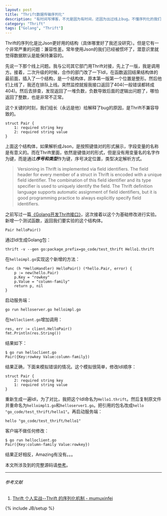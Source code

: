 ```yaml
---
layout: post
title: "Thrift数据传输序列化"
description: "有时间写博客，不光是因为有时间，还因为出过线上bug。不懂序列化的我们，必须记录一下。"
category: "Thrift"
tags: ["Golang", "Thrift"]
---
```

 
Thrift的序列化是比Json更好用的结构（具体哪里好了我还没研究）。但是它有一个非常严重的问题：兼容性差。常年使用Json的我们已经被惯坏了，潜意识里就觉得数据默认是能保持兼容的。

先说一下那个线上问题。我与公司其它部门用Thrift对接，先上了一版，我是调用方。接着，二次升级的时候，合作的部门改了一下Idl，在函数返回结果结构体的最前面，插入了一个结构，是一个结构体，原本第一版第一个位置是整形。然后他们上线了，我还在排队上线。突然监控就报我接口返回了404(一般错误都转成404)。然后去排查，发现返回了一堆负数，负数导致后面的逻辑出问题了，哪怕返回了整数，也是非常不正常。

这个关键的时刻，我们组长（永远是他）给解释了bug的原因，是Thrift不兼容导致的。

	struct Pair {
		1: required string key
		2: required string value
	}

上面这个结构体，如果解析成Json，是按照键值对的形式展示，字段变量的名称是有意义的。而在Thrift里面，依然是键值对的形式，但是没有用变量名的名字作为键，而是通过***序号和类型***作为键，序号决定位置，类型决定解析方式。

> Versioning in Thrift is implemented via ﬁeld identiﬁers. The ﬁeld header for every member of a struct in Thrift is encoded with a unique ﬁeld identiﬁer. The combination of this ﬁeld identiﬁer and its type speciﬁer is used to uniquely identify the ﬁeld. The Thrift deﬁnition language supports automatic assignment of ﬁeld identiﬁers, but it is good programming practice to always explicitly specify ﬁeld identiﬁers.

之前写过一篇[《Golang开发Thrift接口》](http://blog.cyeam.com/golang/2014/07/22/go_thrift)，这次接着以这个为基础修改进行实验。新增一个测试函数，返回我们要实验的这个结构体。

	Pair helloPair()

通过Idl生成Golang包：

	thrift -v --gen go:package_prefix=go_code/test_thrift Hello1.thrift

在`helloimpl.go`实现这个新增的方法：

	func (h *HelloHandler) HelloPair() (*hello.Pair, error) {
		p := new(hello.Pair)
		p.Key = "rowkey"
		p.Value = "column-family"
		return p, nil
	}

启动服务端：

	go run helloserver.go helloimpl.go

在`helloclient.go`增加调用：

	res, err := client.HelloPair()
	fmt.Println(res.String())

结果如下：

	$ go run helloclient.go
	Pair({Key:rowkey Value:column-family})

结果正确，下面来模拟错误的情况。这个模拟很简单，修改Idl顺序：

	struct Pair {
		2: required string key
		1: required string value
	}

重新生成一遍Idl，为了对比，我把这个Idl命名为`Hello1.thrift`。然后复制原文件并重命名为`helloimpl1.go`和`helloserver1.go`。把引用的包名改成`hello "go_code/test_thrift/hello1"`。再启动服务端：

	hello "go_code/test_thrift/hello1"

客户端不做任何修改：

	$ go run helloclient.go
	Pair({Key:column-family Value:rowkey})

结果正好相反，Amazing有没有。。。

本文所涉及到的完整源码请[参考](https://github.com/mnhkahn/go_code/tree/master/test_thrift)。

---

###### *参考文献*
1. [Thrift 个人实战--Thrift 的序列化机制 - mumuxinfei](http://www.cnblogs.com/mumuxinfei/p/3876075.html)

{% include JB/setup %}